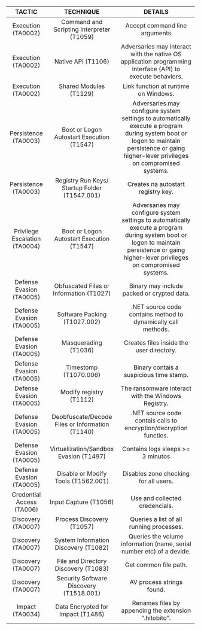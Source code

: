 | TACTIC  	| TECHNIQUE  	| DETAILS 	|
|:---:	|:---:	|:---:	|
| Execution   (TA0002) 	| Command and Scripting   Interpreter (T1059) 	| Accept command line arguments 	|
| Execution   (TA0002) 	| Native API (T1106) 	| Adversaries may interact with   the native OS application programming interface (API) to execute behaviors. 	|
| Execution   (TA0002) 	| Shared Modules (T1129) 	| Link function at runtime on   Windows. 	|
| Persistence   (TA0003) 	| Boot or Logon Autostart   Execution (T1547) 	| Adversaries may configure   system settings to automatically execute a program during system boot or   logon to maintain persistence or gaing higher-lever privileges on compromised   systems. 	|
| Persistence   (TA0003) 	| Registry Run Keys/ Startup   Folder (T1547.001) 	| Creates na autostart registry   key. 	|
| Privilege   Escalation (TA0004) 	| Boot or Logon Autostart   Execution (T1547) 	| Adversaries may configure   system settings to automatically execute a program during system boot or   logon to maintain persistence or gaing higher-lever privileges on compromised   systems. 	|
| Defense   Evasion (TA0005) 	| Obfuscated Files or Information   (T1027) 	| Binary may include packed or   crypted data. 	|
| Defense   Evasion (TA0005) 	| Software Packing (T1027.002) 	| .NET source code contains   method to dynamically call methods. 	|
| Defense   Evasion (TA0005) 	| Masquerading (T1036) 	| Creates files inside the user   directory. 	|
| Defense   Evasion (TA0005) 	| Timestomp (T1070.006) 	| Binary contais a suspicious   time stamp. 	|
| Defense   Evasion (TA0005) 	| Modify registry (T1112) 	| The ransomware interact with   the Windows Registry. 	|
| Defense   Evasion (TA0005) 	| Deobfuscate/Decode Files or   Information (T1140) 	| .NET source code contais calls   to encryption/decryption functios. 	|
| Defense   Evasion (TA0005) 	| Virtualization/Sandbox Evasion   (T1497) 	| Contains logs sleeps >= 3   minutos 	|
| Defense   Evasion (TA0005) 	| Disable or Modify Tools   (T1562.001) 	| Disables zone checking for all   users. 	|
| Credential   Access (TA006) 	| Input Capture (T1056) 	| Use and collected credencials. 	|
| Discovery   (TA0007) 	| Process Discovery (T1057) 	| Queries a list of all running   processes. 	|
| Discovery   (TA0007) 	| System Information Discovery   (T1082) 	| Queries the volume information   (name, serial number etc) of a devide. 	|
| Discovery   (TA0007) 	| File and Directory Discovery   (T1083) 	| Get common file path. 	|
| Discovery   (TA0007) 	| Security Software Discovery   (T1518.001) 	| AV process strings found. 	|
| Impact   (TA0034) 	| Data Encrypted for Impact   (T1486) 	| Renames files by appending the   extension “.hitobito”. 	|
